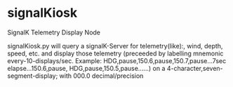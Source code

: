 # signalKiosk
SignalK Telemetry Display Node

signalKiosk.py will query a signalK-Server for telemetry(like):, wind, depth, speed, etc.
and display those telemetry (preceeded by labelling mnemonic every-10-displays/sec.
Example: HDG,pause,150.6,pause,150.7,pause...7sec elapse...150.6,pause, HDG,pause,150.5,pause......)
on a 4-character,seven-segment-display; with 000.0 decimal/precision
